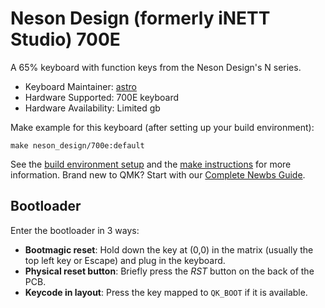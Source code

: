 # Neson Design (formerly iNETT Studio) 700E

A 65% keyboard with function keys from the Neson Design's N series.

* Keyboard Maintainer: [astro](https://github.com/yulei)  
* Hardware Supported: 700E keyboard
* Hardware Availability: Limited gb

Make example for this keyboard (after setting up your build environment):

    make neson_design/700e:default

See the [build environment setup](https://docs.qmk.fm/#/getting_started_build_tools) and the [make instructions](https://docs.qmk.fm/#/getting_started_make_guide) for more information. Brand new to QMK? Start with our [Complete Newbs Guide](https://docs.qmk.fm/#/newbs).

## Bootloader

Enter the bootloader in 3 ways:

* **Bootmagic reset**: Hold down the key at (0,0) in the matrix (usually the top left key or Escape) and plug in the keyboard.
* **Physical reset button**: Briefly press the *RST* button on the back of the PCB.
* **Keycode in layout**: Press the key mapped to `QK_BOOT` if it is available.